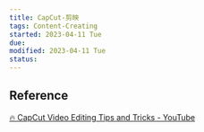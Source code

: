```yaml
---
title: CapCut-剪映
tags: Content-Creating    
started: 2023-04-11 Tue
due: 
modified: 2023-04-11 Tue
status: 
---
```

## Reference
[🔥 CapCut Video Editing Tips and Tricks - YouTube](https://www.youtube.com/watch?v=Tder3Cl2fkM)